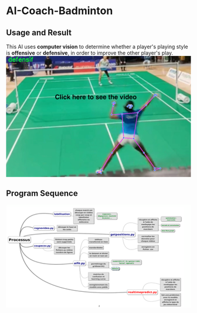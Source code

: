 # AI-Coach-Badminton

## Usage and Result 
This AI uses **computer vision** to determine whether a player's playing style is **offensive** or **defensive**, in order to improve the other player's play.
[![Result Video](imgresult.png)](https://www.youtube.com/watch?v=fyArfPT05PM)

## Program Sequence
![Program Sequence](mindmap.png)
